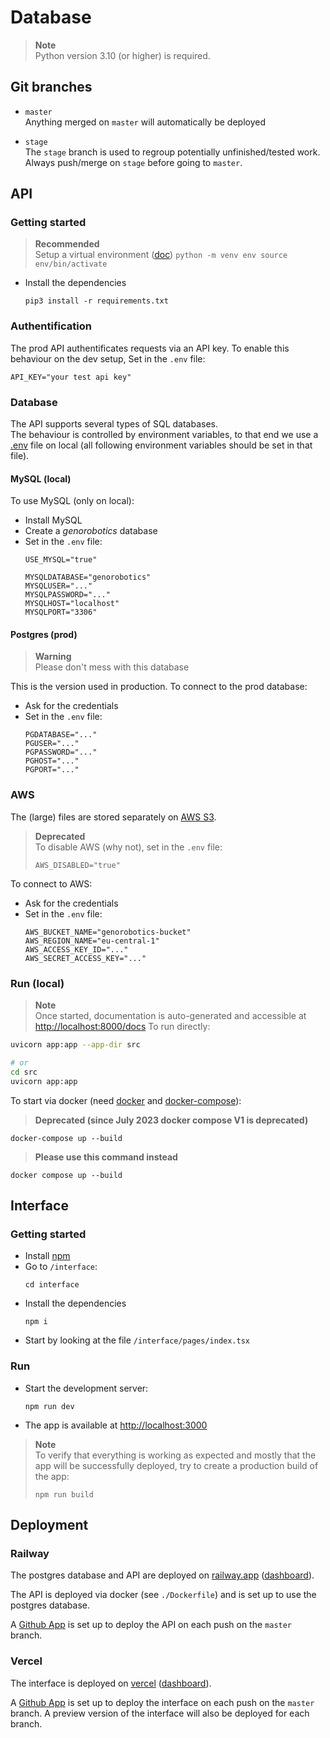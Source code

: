 # Database

> **Note**  
> Python version 3.10 (or higher) is required.

## Git branches

* `master`  
  Anything merged on `master` will automatically be deployed

* `stage`  
  The `stage` branch is used to regroup potentially unfinished/tested work.  
  Always push/merge on `stage` before going to `master`.

## API

### Getting started

> **Recommended**  
> Setup a virtual environment ([doc](https://docs.python.org/3.10/library/venv.html))
    ```
    python -m venv env
    source env/bin/activate
    ```

* Install the dependencies
    ```
    pip3 install -r requirements.txt
    ```

### Authentification

The prod API authentificates requests via an API key. To enable this behaviour on
the dev setup, Set in the `.env` file:
```
API_KEY="your test api key"
``` 

### Database

The API supports several types of SQL databases.  
The behaviour is controlled by environment variables, to that end we use a [.env](https://dev.to/jakewitcher/using-env-files-for-environment-variables-in-python-applications-55a1) file on local (all following environment variables should be set in that file).

#### MySQL (local)

To use MySQL (only on local):

* Install MySQL
* Create a *genorobotics* database
* Set in the `.env` file:
    ```
    USE_MYSQL="true"

    MYSQLDATABASE="genorobotics"
    MYSQLUSER="..."
    MYSQLPASSWORD="..."
    MYSQLHOST="localhost"
    MYSQLPORT="3306"
    ```

#### Postgres (prod)

> **Warning**  
> Please don't mess with this database

This is the version used in production.
To connect to the prod database:
* Ask for the credentials
* Set in the `.env` file:
    ```
    PGDATABASE="..."
    PGUSER="..."
    PGPASSWORD="..."
    PGHOST="..."
    PGPORT="..."
    ```

### AWS

The (large) files are stored separately on [AWS S3](https://aws.amazon.com/s3/).

> **Deprecated**  
> To disable AWS (why not), set in the `.env` file:
> ```
> AWS_DISABLED="true"
> ```

To connect to AWS:
* Ask for the credentials
* Set in the `.env` file:
    ```
    AWS_BUCKET_NAME="genorobotics-bucket"
    AWS_REGION_NAME="eu-central-1"
    AWS_ACCESS_KEY_ID="..."
    AWS_SECRET_ACCESS_KEY="..."
    ```


### Run (local)

> **Note**  
> Once started, documentation is auto-generated and accessible at [http://localhost:8000/docs](http://localhost:8000/docs)
To run directly:
```bash
uvicorn app:app --app-dir src

# or
cd src
uvicorn app:app
```

To start via docker (need [docker](https://www.docker.com/) and [docker-compose](https://docs.docker.com/compose/)):
> **Deprecated (since July 2023 docker compose V1 is deprecated)**  
```
docker-compose up --build
```
> **Please use this command instead**  
```
docker compose up --build
```

## Interface

### Getting started

* Install [npm](https://docs.npmjs.com/downloading-and-installing-node-js-and-npm)
* Go to `/interface`: 
    ```
    cd interface
    ```
* Install the dependencies
    ```
    npm i
    ```
* Start by looking at the file `/interface/pages/index.tsx`

### Run

* Start the development server:
    ```
    npm run dev
    ```
* The app is available at [http://localhost:3000](http://localhost:3000)

> **Note**  
> To verify that everything is working as expected and mostly that the app will be successfully deployed, try to create a production build of the app:
> ```
> npm run build
> ```

## Deployment

### Railway

The postgres database and API are deployed on [railway.app](https://railway.app) ([dashboard](https://railway.app/project/61f3ab90-4587-4fa7-bfba-20fb3255182a)).

The API is deployed via docker (see `./Dockerfile`) and is set up to use the postgres database.

A [Github App](https://docs.github.com/en/apps/creating-github-apps/creating-github-apps/about-apps) is set up to deploy the API on each push on the `master` branch.

### Vercel

The interface is deployed on [vercel](https://vercel.com/) ([dashboard](https://vercel.com/database/database)).

A [Github App](https://docs.github.com/en/actions) is set up to deploy the interface on each push on the `master` branch.
A preview version of the interface will also be deployed for each branch.